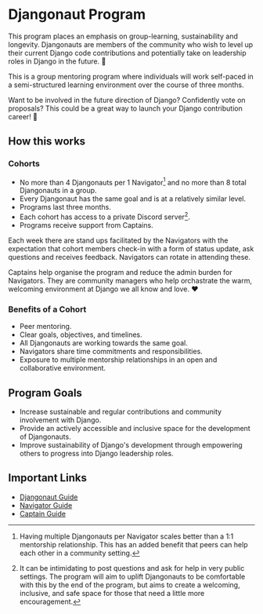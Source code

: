 # Djangonaut Program

This program places an emphasis on group-learning, sustainability and longevity. 
Djangonauts are members of the community who wish to level up their current Django 
code contributions and potentially take on leadership roles in Django in the 
future. :unicorn:

This is a group mentoring program where individuals will work self-paced in a 
semi-structured learning environment over the course of three months.

Want to be involved in the future direction of Django? Confidently vote on proposals? 
This could be a great way to launch your Django contribution career! :rocket:

## How this works

### Cohorts

- No more than 4 Djangonauts per 1 Navigator[^1] and no more than 8 total Djangonauts in 
  a group.
- Every Djangonaut has the same goal and is at a relatively similar level.
- Programs last three months.
- Each cohort has access to a private Discord server[^2].
- Programs receive support from Captains.

Each week there are stand ups facilitated by the Navigators with the expectation that 
cohort members check-in with a form of status update, ask questions and receives feedback. 
Navigators can rotate in attending these.

Captains help organise the program and reduce the admin burden for Navigators. They are 
community managers who help orchastrate the warm, welcoming environment at Django we all
know and love. :heart:
  
[^1]: Having multiple Djangonauts per Navigator scales better than a 1:1 mentorship 
  relationship. This has an added benefit that peers can help each other in a community 
  setting.
[^2]: It can be intimidating to post questions and ask for help in very public settings. 
  The program will aim to uplift Djangonauts to be comfortable with this by the end of the 
  program, but aims to create a welcoming, inclusive, and safe space for those that need a 
  little more encouragement.

### Benefits of a Cohort

- Peer mentoring.
- Clear goals, objectives, and timelines.
- All Djangonauts are working towards the same goal.
- Navigators share time commitments and responsibilities.
- Exposure to multiple mentorship relationships in an open and collaborative environment.


## Program Goals

- Increase sustainable and regular contributions and community involvement with Django.
- Provide an actively accessible and inclusive space for the development of Djangonauts.
- Improve sustainability of Django's development through empowering others to progress 
  into Django leadership roles.


## Important Links

- [Djangonaut Guide](djangonauts.md)
- [Navigator Guide](navigators.md)
- [Captain Guide](captains.md)
